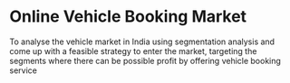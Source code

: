 # Online Vehicle Booking Market
 To analyse the vehicle market in India using segmentation analysis and come up with a feasible strategy to enter the market, targeting the segments where there can be possible profit  by offering vehicle booking service
